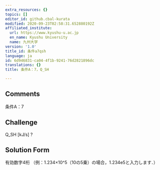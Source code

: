 ```yaml
---
extra_resources: {}
topics: []
editor_id: github.cbal-kurata
modified: 2020-09-23T02:58:31.652880192Z
affiliated_institute:
  url: https://www.kyushu-u.ac.jp
  en_name: Kyushu University
  name: 九州大学
version: '1.0'
title_id: 条件a7qsh
language: ja
id: 6d946831-ca04-4f1b-9241-76d2821896dc
translations: {}
title: 条件A：7，Q_SH

---
```


## Comments
条件A：7

## Challenge
Q_SH [kJ/s] ?

## Solution Form
有効数字4桁
（例：1.234×10^5（10の5乗）の場合，1.234e5と入力します．）




